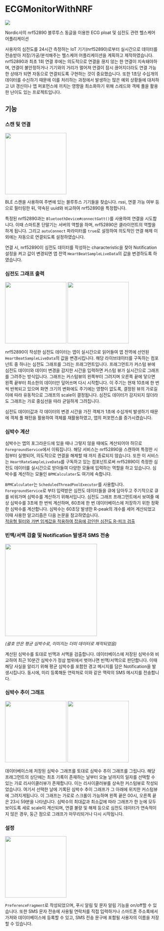 # ECGMonitorWithNRF  

<img src="https://img.shields.io/badge/Android-v1.0.0-3DDC84?logo=android">  

Nordic사의 nrf52890 블루투스 동글을 이용한 ECG ploat 및 심전도 관련 헬스케어 어플리케이션  

사용자의 심전도를 24시간 측정하는 IoT 기기(nrf52890)로부터 실시간으로 데이터를 전송받아 저장/가공/분석해주는 헬스케어 어플리케이션을 계획하고 제작하였습니다. nrf52890과 최초 1회 연결 후에는 의도적으로 연결을 끊지 않는 한 연결이 지속돼야하며, 연결이 불안정하거나 기기와의 거리가 멀어져 연결이 잠시 끊어지더라도 연결 가능한 상태가 되면 자동으로 연결되도록 구현하는 것이 중요했습니다. 또한 1초당 수십개의 데이터를 수신하기 때문에 이를 처리하는 과정에서 발생하는 많은 예외 상황들에 대처하고 UI 갱신이나 앱 퍼포먼스에 끼치는 영향을 최소화하기 위해 스레드와 객체 풀을 활용한 난이도 있는 프로젝트입니다.

## 기능  

### 스캔 및 연결  

<img width="200" src="https://user-images.githubusercontent.com/57310034/110596615-d7daa080-81c2-11eb-800b-d0561d806bff.png">  

BLE 스캔을 사용하여 주변에 있는 블루투스 기기들을 찾습니다. rssi, 연결 가능 여부 등으로 필터링한 뒤, 약속된 uuid와 비교하여 nrf52890을 특정합니다.  

특정된 nrf52890과는 `BluetoothDevice#connectGatt()`를 사용하여 연결을 시도합니다. 이때 스마트폰 단말기는 서버의 역할을 하며, nrf52890은 클라이언트의 역할을 하게 됩니다. 그리고 `autuConnect` 파라미터를 `true`로 설정하여 의도적인 연결 해제 이 외에는 자동으로 연결되도록 설정하였습니다.  

연결 시, nrf52890이 심전도 데이터를 작성하는 characteristic을 찾아 Notification 설정을 켜고 값이 변경되면 앱 전역 `HeartBeatSampleLiveData`의 값을 변경하도록 하였습니다.

### 심전도 그래프 출력  

<img width="200" src="https://user-images.githubusercontent.com/57310034/110598115-bc709500-81c4-11eb-9bb9-a8fe8898e0f6.png"/>
<img height="200" src="https://user-images.githubusercontent.com/57310034/110606741-d662a580-81cd-11eb-95af-0162ece54bad.png"/>

nrf52890이 작성한 심전도 데이터는 앱이 실시간으로 읽어들여 앱 전역에 선언된 `HeartBeatSampleLiveData`의 값을 변경시킵니다. 해당 라이브데이터를 구독하는 컴포넌트 중 하나는 심전도 그래프를 그리는 프래그먼트입니다. 프래그먼트가 커스텀 뷰에 심전도 데이터와 데이터 변경을 감지한 시간을 입력하면 커스텀 뷰가 실시간으로 그래프를 그려주는 방식입니다. 그래프는 커스텀뷰의 왼쪽부터 그려지며 오른쪽 끝에 닿으면 왼쪽 끝부터 최소한의 데이터만 덮어쓰며 다시 시작합니다. 이 주기는 현재 10초에 한 번씩 반복되고 있으며 화면 크기의 변화에도 주기에는 영향이 없도록, 결정된 뷰의 가로길이에 따라 유동적으로 그래프의 scale이 결정됩니다. 심전도 데이터가 감지되지 않더라도 그래프는 가로 중심선을 따라 균일하게 그려집니다.  

심전도 데이터값과 각 데이터의 변경 시간을 가진 객체가 1초에 수십개씩 발생하기 때문에 객체 풀 패턴을 활용하여 객체를 재활용하였고, 앱의 퍼포먼스를 증가시켰습니다.  

### 심박수 계산  

심박수는 앱의 포그라운드에 있을 때나 그렇지 않을 때에도 계산되어야 하므로 `ForegroundService`에서 이뤄집니다. 해당 서비스는 nrf52890을 스캔하여 특정한 시점부터 실행되어, 의도적으로 연결을 해제할 때 까지 종료되지 않습니다. 또한 이 서비스는 `HeartRateSampleLiveData`를 구독하고 있는 컴포넌트로써 nrf52890이 측정한 심전도 데이터를 실시간으로 받아들여 다양한 모듈에 입력하는 역할을 하고 있습니다. 심박수를 계산하는 모듈인 `BPMCalculater`도 여기에 속합니다.  

`BPMCalculater`는 `ScheduledThreadPoolExecutor`를 사용합니다. `ForegroundService`로 부터 입력받은 심전도 데이터들을 큐에 담아두고 주기적으로 큐를 비워가며 심박수를 계산하기 위해서입니다. 심전도 그래프 프래그먼트에서 보여줄 예상 심박수를 3초에 한 번씩 계산하며, 60초에 한 번 데이터베이스에 저장하기 위한 정확한 심박수를 계산합니다. 심박수는 60초당 발생한 R-peak의 개수를 세어 계산되었고 이때 사용한 알고리즘은 다음 논문을 참고하였습니다.  
[적응형 필터와 가변 임계값을 적용하여 잡음에 강인한 심전도 R-피크 검출](http://jkais99.org/journal/Vol18No12/vol18no12p18.pdf)  

### 빈맥/서맥 검출 및 Notification 발생과 SMS 전송

<img width="300" src="https://user-images.githubusercontent.com/57310034/110605495-89ca9a80-81cc-11eb-88d0-923e338b01a1.png"/>  

*(괄호 안은 평균 심박수로, 이미지는 더미 데이터로 제작되었음)*

계산된 심박수를 토대로 빈맥과 서맥을 검출합니다. 데이터베이스에 저장된 심박수와 비교하여 최근 10분간 심박수가 정삼 범위에서 벗어나면 빈맥/서맥으로 판단합니다. 이때 해당 사실을 알리기 위해 평균 심박수를 포함한 경고 메시지를 담은 Notification을 발생시킵니다. 동시에, 미리 등록해둔 연락처로 이와 같은 맥락의 SMS 메시지를 전송합니다.  

### 심박수 추이 그래프  

<img width="200" src="https://user-images.githubusercontent.com/57310034/110605756-c7c7be80-81cc-11eb-8aeb-700859b3051f.png"/>
<img width="200" src="https://user-images.githubusercontent.com/57310034/110606618-b337f600-81cd-11eb-9db4-b7487b8deda6.png"/>

데이터베이스에 저장된 심박수 그래프를 토대로 심박수 추이 그래프를 그립니다. 해당 프래그먼트의 상단에는 최초 기록이 존재하는 날부터 오늘 날까지의 일자를 선택할 수 있는 가로 리사이클러뷰가 존재합니다. 이는 리사이클러뷰를 상속한 커스텀뷰로 작성되었습니다. 여기서 선택한 날에 기록된 심박수 추이 그래프가 그 아래에 위치한 커스텀뷰에 그려지게됩니다. 이 그래프는 가로로 스크롤이 가능하며 왼쪽 끝은 00시, 오른쪽 끝은 23시 59분을 나타냅니다. 심박수의 최대값과 최소값에 따라 그래프가 한 눈에 모두 보이도록 세로 scale이 계산되며, 연결 불량 및 해제 등으로 심전도 데이터가 연속적이지 않은 경우, 둥근 점으로 그래프가 마무리되거나 다시 시작됩니다.  

### 설정  

<img width="200" src="https://user-images.githubusercontent.com/57310034/110606913-0611ad80-81ce-11eb-9e0d-f97bc13cc2cf.png"/>  

`PreferenceFragment`로 작성되었으며, 푸시 알림 및 문자 알림 기능을 on/off할 수 있습니다. 또한 SMS 문자 전송에 사용될 연락처를 직접 입력하거나 스마트폰 주소록에서 가져와 데이터베이스에 등록할 수 있고, SMS 전송 문구에 포함될 사용자의 이름을 저장할 수 있습니다.  